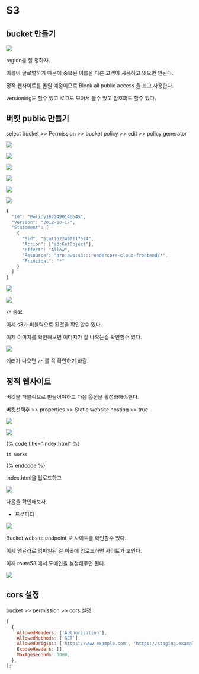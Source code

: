 # S3

## bucket 만들기

![](../.gitbook/assets/2021-05-31-12-51-44.png)

region을 잘 정하자.

이름이 글로벌하기 때문에 중복된 이름을 다른 고객이 사용하고 잇으면 안된다.

정적 웹사이트를 올릴 예정이므로 Block all public access 을 끄고 사용한다.

versioning도 할수 있고 로그도 모아서 볼수 있고 암호화도 할수 있다.

## 버킷 public 만들기

select bucket &gt;&gt; Permission &gt;&gt; bucket policy &gt;&gt; edit &gt;&gt; policy generator

![](../.gitbook/assets/2021-05-31-12-39-32.png)

![](../.gitbook/assets/2021-05-31-12-40-31.png)

![](../.gitbook/assets/2021-05-31-12-41-52.png)

![](../.gitbook/assets/2021-05-31-12-42-23.png)

![](../.gitbook/assets/2021-05-31-12-42-32.png)

![](../.gitbook/assets/2021-05-31-12-43-33.png)

```javascript
{
  "Id": "Policy1622490146645",
  "Version": "2012-10-17",
  "Statement": [
    {
      "Sid": "Stmt1622490117524",
      "Action": ["s3:GetObject"],
      "Effect": "Allow",
      "Resource": "arn:aws:s3:::rendercore-cloud-frontend/*",
      "Principal": "*"
    }
  ]
}
```

![](../.gitbook/assets/2021-05-31-12-44-11.png)

![](../.gitbook/assets/2021-05-31-12-47-28.png)

`/*` 중요

이제 s3가 퍼블릭으로 된것을 확인할수 있다.

이제 이미지를 확인해보면 이미지가 잘 나오는걸 확인할수 있다.

![](../.gitbook/assets/s3-2.png)

에러가 나오면 `/*` 를 꼭 확인하기 바람.

## 정적 웹사이트

버킷을 퍼블릭으로 만들어야하고 다음 옵션을 활성화해야한다.

버킷선택후 &gt;&gt; properties &gt;&gt; Static website hosting &gt;&gt; true

![](../.gitbook/assets/s3-1.png)

![](../.gitbook/assets/2021-05-31-12-55-42.png)

{% code title="index.html" %}
```text
it works
```
{% endcode %}

index.html을 업로드하고

![](../.gitbook/assets/2021-05-31-12-57-29.png)

다음을 확인해보자.

* 프로퍼티

![](../.gitbook/assets/2021-05-31-12-58-09.png)

Bucket website endpoint 로 사이트를 확인할수 있다.

이제 앵귤러로 컴파일된 걸 이곳에 업로드하면 사이트가 보인다.

이제 route53 에서 도메인을 설정해주면 된다.

![](../.gitbook/assets/2021-05-31-13-03-02.png)

## cors 설정

bucket &gt;&gt; permission &gt;&gt; cors 설정

```javascript
[
  {
    AllowedHeaders: ['Authorization'],
    AllowedMethods: ['GET'],
    AllowedOrigins: ['https://www.example.com', 'https://staging.example.com'],
    ExposeHeaders: [],
    MaxAgeSeconds: 3000,
  },
];
```

